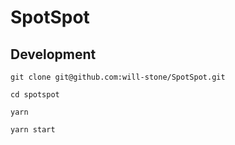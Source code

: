 # SpotSpot

## Development

`git clone git@github.com:will-stone/SpotSpot.git`

`cd spotspot`

`yarn`

`yarn start`

